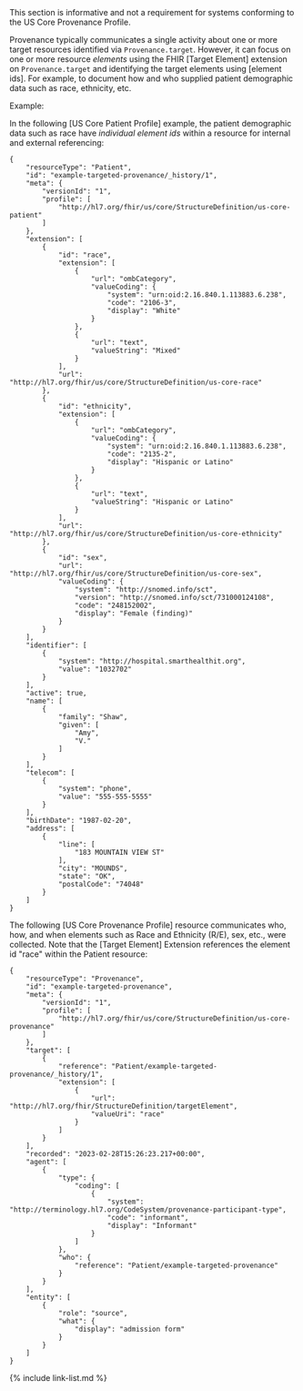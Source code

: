 <!-- Using Provenance To Target Resource Elements input/pagecontent/element-level-provenence.md-->

<div class="stu-note" markdown="1">
This section is informative and not a requirement for systems conforming to the US Core Provenance Profile.
</div><!-- stu-note -->

Provenance typically communicates a single activity about one or more target resources identified via `Provenance.target`. However, it can focus on one or more resource *elements* using the FHIR [Target Element] extension on `Provenance.target` and identifying the target elements using [element ids]. For example, to document how and who supplied patient demographic data such as race, ethnicity, etc.

Example:

In the following [US Core Patient Profile] example, the patient demographic data such as race have *individual element ids* within a resource for internal and external referencing:

<!-- {% raw %} {% include examplebutton_default.html example="Patient-example-targeted-provenance.json" b_title = "Click Here to See Individual Element Ids Within a Patient Resource Example" %} {% endraw %} The ig-publisher does not render version specific examples see chat: https://chat.fhir.org/#narrow/channel/179252-IG-creation/topic/Version-specific.20examples -->

~~~
{
    "resourceType": "Patient",
    "id": "example-targeted-provenance/_history/1",
    "meta": {
        "versionId": "1",
        "profile": [
            "http://hl7.org/fhir/us/core/StructureDefinition/us-core-patient"
        ]
    },
    "extension": [
        {
            "id": "race",
            "extension": [
                {
                    "url": "ombCategory",
                    "valueCoding": {
                        "system": "urn:oid:2.16.840.1.113883.6.238",
                        "code": "2106-3",
                        "display": "White"
                    }
                },
                {
                    "url": "text",
                    "valueString": "Mixed"
                }
            ],
            "url": "http://hl7.org/fhir/us/core/StructureDefinition/us-core-race"
        },
        {
            "id": "ethnicity",
            "extension": [
                {
                    "url": "ombCategory",
                    "valueCoding": {
                        "system": "urn:oid:2.16.840.1.113883.6.238",
                        "code": "2135-2",
                        "display": "Hispanic or Latino"
                    }
                },
                {
                    "url": "text",
                    "valueString": "Hispanic or Latino"
                }
            ],
            "url": "http://hl7.org/fhir/us/core/StructureDefinition/us-core-ethnicity"
        },
        {
            "id": "sex",
            "url": "http://hl7.org/fhir/us/core/StructureDefinition/us-core-sex",
            "valueCoding": {
                "system": "http://snomed.info/sct",
                "version": "http://snomed.info/sct/731000124108",
                "code": "248152002",
                "display": "Female (finding)"
            }
        }
    ],
    "identifier": [
        {
            "system": "http://hospital.smarthealthit.org",
            "value": "1032702"
        }
    ],
    "active": true,
    "name": [
        {
            "family": "Shaw",
            "given": [
                "Amy",
                "V."
            ]
        }
    ],
    "telecom": [
        {
            "system": "phone",
            "value": "555-555-5555"
        }
    ],
    "birthDate": "1987-02-20",
    "address": [
        {
            "line": [
                "183 MOUNTAIN VIEW ST"
            ],
            "city": "MOUNDS",
            "state": "OK",
            "postalCode": "74048"
        }
    ]
}

~~~

The following  [US Core Provenance Profile] resource communicates who, how, and when elements such as Race and Ethnicity (R/E), sex, etc., were collected. Note that the [Target Element] Extension references the element id "race" within the Patient resource:

<!-- {% raw %} {% include examplebutton_default.html example="Provenance-example-targeted-provenance.json" b_title = "Click Here to See an Element Level Provenance Example" %} {% endraw %}
The ig-publisher does not render version specific examples see chat: https://chat.fhir.org/#narrow/channel/179252-IG-creation/topic/Version-specific.20examples 
-->

~~~
{
    "resourceType": "Provenance",
    "id": "example-targeted-provenance",
    "meta": {
        "versionId": "1",
        "profile": [
            "http://hl7.org/fhir/us/core/StructureDefinition/us-core-provenance"
        ]
    },
    "target": [
        {
            "reference": "Patient/example-targeted-provenance/_history/1",
            "extension": [
                {
                    "url": "http://hl7.org/fhir/StructureDefinition/targetElement",
                    "valueUri": "race"
                }
            ]
        }
    ],
    "recorded": "2023-02-28T15:26:23.217+00:00",
    "agent": [
        {
            "type": {
                "coding": [
                    {
                        "system": "http://terminology.hl7.org/CodeSystem/provenance-participant-type",
                        "code": "informant",
                        "display": "Informant"
                    }
                ]
            },
            "who": {
                "reference": "Patient/example-targeted-provenance"
            }
        }
    ],
    "entity": [
        {
            "role": "source",
            "what": {
                "display": "admission form"
            }
        }
    ]
}
~~~

{% include link-list.md %}
